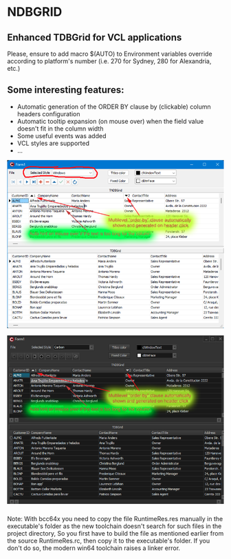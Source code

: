 # NDBGRID
## Enhanced TDBGrid for VCL applications 

Please, ensure to add macro $(AUTO) to Environment variables override according to platform's number (i.e. 270 for Sydney, 280 for Alexandria, etc.)

## Some interesting features:

- Automatic generation of the ORDER BY clause by (clickable) column headers configuration
- Automatic tooltip expansion (on mouse over) when the field value doesn't fit in the column width
- Some useful events was added 
- VCL styles are supported
- ...

<img src="docs/assets/images/Screenshot1.png" alt="Comparated grid feature example" border="0"></a>

<img src="docs/assets/images/Screenshot2.png" alt="Styles support" border="0"></a>

###
Note: With bcc64x you need to copy the file RuntimeRes.res manually in the executable's folder as the new toolchain doesn't search for such files in the project directory, So you first have to build the file as mentioned earlier from the source RuntimeRes.rc, then copy it to the executable's folder. If you don't do so, the modern win64 toolchain raises a linker error.

